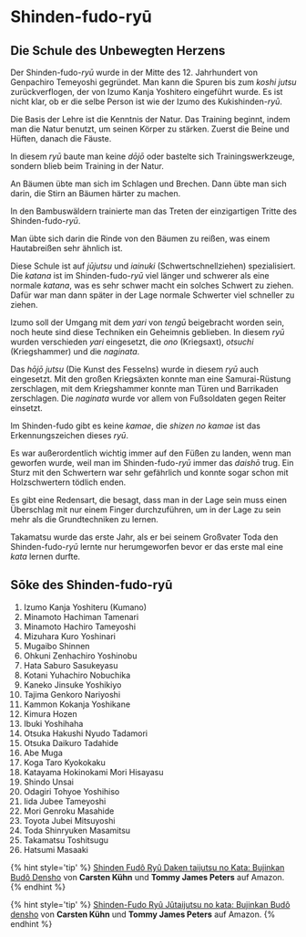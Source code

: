 # Shinden-fudo-ryū



## Die Schule des Unbewegten Herzens

Der Shinden-fudo-*ryū* wurde in der Mitte des 12. Jahrhundert von Genpachiro Temeyoshi gegründet. Man kann die Spuren bis zum *koshi jutsu* zurückverflogen, der von Izumo Kanja Yoshitero eingeführt wurde. Es ist nicht klar, ob er die selbe Person ist wie der Izumo des Kukishinden-*ryū*.

Die Basis der Lehre ist die Kenntnis der Natur. Das Training beginnt, indem man die Natur benutzt, um seinen Körper zu stärken. Zuerst die Beine und Hüften, danach die Fäuste.

In diesem *ryū* baute man keine *dōjō* oder bastelte sich Trainingswerkzeuge, sondern blieb beim Training in der Natur.

An Bäumen übte man sich im Schlagen und Brechen. Dann übte man sich darin, die Stirn an Bäumen härter zu machen.

In den Bambuswäldern trainierte man das Treten der einzigartigen Tritte des Shinden-fudo-*ryū*.

Man übte sich darin die Rinde von den Bäumen zu reißen, was einem Hautabreißen sehr ähnlich ist.

Diese Schule ist auf *jūjutsu* und *iainuki* (Schwertschnellziehen) spezialisiert. Die *katana* ist im Shinden-fudo-*ryū* viel länger und schwerer als eine normale *katana*, was es sehr schwer macht ein solches Schwert zu ziehen. Dafür war man dann später in der Lage normale Schwerter viel schneller zu ziehen.

Izumo soll der Umgang mit dem *yari* von *tengū* beigebracht worden sein, noch heute sind diese Techniken ein Geheimnis geblieben. In diesem *ryū* wurden verschieden *yari* eingesetzt, die *ono* (Kriegsaxt), *otsuchi* (Kriegshammer) und die *naginata*.

Das *hōjō jutsu* (Die Kunst des Fesselns) wurde in diesem *ryū* auch eingesetzt. Mit den großen Kriegsäxten konnte man eine Samurai-Rüstung zerschlagen, mit dem Kriegshammer konnte man Türen und Barrikaden zerschlagen. Die *naginata* wurde vor allem von Fußsoldaten gegen Reiter einsetzt.

Im Shinden-fudo gibt es keine *kamae*, die *shizen no kamae* ist das Erkennungszeichen dieses *ryū*.

Es war außerordentlich wichtig immer auf den Füßen zu landen, wenn man geworfen wurde, weil man im Shinden-fudo-*ryū* immer das *daishō* trug. Ein Sturz mit den Schwertern war sehr gefährlich und konnte sogar schon mit Holzschwertern tödlich enden.

Es gibt eine Redensart, die besagt, dass man in der Lage sein muss einen Überschlag mit nur einem Finger durchzuführen, um in der Lage zu sein mehr als die Grundtechniken zu lernen.

Takamatsu wurde das erste Jahr, als er bei seinem Großvater Toda den Shinden-fudo-*ryū* lernte nur herumgeworfen bevor er das erste mal eine *kata* lernen durfte.


## Sōke des Shinden-fudo-ryū

1. Izumo Kanja Yoshiteru (Kumano)
2. Minamoto Hachiman Tamenari
3. Minamoto Hachiro Tameyoshi
4. Mizuhara Kuro Yoshinari
5. Mugaibo Shinnen
6. Ohkuni Zenhachiro Yoshinobu
7. Hata Saburo Sasukeyasu
8. Kotani Yuhachiro Nobuchika
9. Kaneko Jinsuke Yoshikiyo
10. Tajima Genkoro Nariyoshi
11. Kammon Kokanja Yoshikane
12. Kimura Hozen
13. Ibuki Yoshihaha
14. Otsuka Hakushi Nyudo Tadamori
15. Otsuka Daikuro Tadahide
16. Abe Muga
17. Koga Taro Kyokokaku
18. Katayama Hokinokami Mori Hisayasu
19. Shindo Unsai
20. Odagiri Tohyoe Yoshihiso
21. Iida Jubee Tameyoshi
22. Mori Genroku Masahide
23. Toyota Jubei Mitsuyoshi
24. Toda Shinryuken Masamitsu
25. Takamatsu Toshitsugu
26. Hatsumi Masaaki

{% hint style='tip' %}
[Shinden Fudô Ryû Daken taijutsu no Kata: Bujinkan Budô Densho](https://www.amazon.de/gp/product/3924862257?ie=UTF8&tag=kogakurede-21&linkCode=as2&camp=1638&creative=6742&creativeASIN=3924862257) von **Carsten Kühn** und **Tommy James Peters** auf Amazon.
{% endhint %}

{% hint style='tip' %}
[Shinden-Fudo Ryû Jûtaijutsu no kata: Bujinkan Budô densho](https://www.amazon.de/gp/product/392486229X?ie=UTF8&tag=kogakurede-21&linkCode=as2&camp=1638&creative=6742&creativeASIN=392486229X) von **Carsten Kühn** und **Tommy James Peters** auf Amazon.
{% endhint %}
